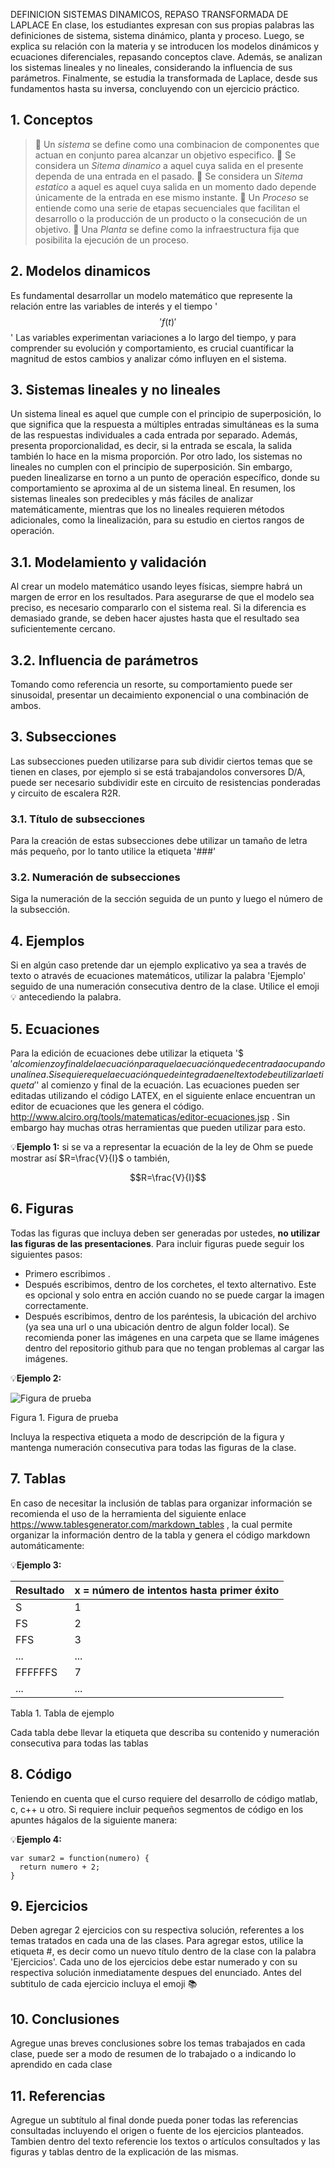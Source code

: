 DEFINICION SISTEMAS DINAMICOS, REPASO TRANSFORMADA DE LAPLACE
En clase, los estudiantes expresan con sus propias palabras las definiciones de sistema, sistema dinámico, planta y proceso. Luego, se explica su relación con la materia y se introducen los modelos dinámicos y ecuaciones diferenciales, repasando conceptos clave. Además, se analizan los sistemas lineales y no lineales, considerando la influencia de sus parámetros. Finalmente, se estudia la transformada de Laplace, desde sus fundamentos hasta su inversa, concluyendo con un ejercicio práctico.
## 1. Conceptos
> 🔑 Un *sistema* se define como una combinacion de componentes que actuan en conjunto parea alcanzar un objetivo especifico.
> 🔑 Se considera un *Sitema dinamico* a aquel cuya salida en el presente dependa de una entrada en el pasado.
> 🔑 Se considera un *Sitema estatico* a aquel es aquel cuya salida en un momento dado depende únicamente de la entrada en ese mismo instante.
> 🔑 Un *Proceso* se entiende como una serie de etapas secuenciales que facilitan el desarrollo o la producción de un producto o la consecución de un objetivo.
> 🔑 Una *Planta* se define como la infraestructura fija que posibilita la ejecución de un proceso.
## 2. Modelos dinamicos
Es fundamental desarrollar un modelo matemático que represente la relación entre las variables de interés y el tiempo 
                                    '$$' f(t)'$$'
Las variables experimentan variaciones a lo largo del tiempo, y para comprender su evolución y comportamiento, es crucial cuantificar la magnitud de estos cambios y analizar cómo influyen en el sistema.
## 3. Sistemas lineales y no lineales
 Un sistema lineal es aquel que cumple con el principio de superposición, lo que significa que la respuesta a múltiples entradas simultáneas es la suma de las respuestas individuales a cada entrada por separado. Además, presenta proporcionalidad, es decir, si la entrada se escala, la salida también lo hace en la misma proporción.
Por otro lado, los sistemas no lineales no cumplen con el principio de superposición. Sin embargo, pueden linealizarse en torno a un punto de operación específico, donde su comportamiento se aproxima al de un sistema lineal.
En resumen, los sistemas lineales son predecibles y más fáciles de analizar matemáticamente, mientras que los no lineales requieren métodos adicionales, como la linealización, para su estudio en ciertos rangos de operación. 
## 3.1. Modelamiento y validación
Al crear un modelo matemático usando leyes físicas, siempre habrá un margen de error en los resultados. Para asegurarse de que el modelo sea preciso, es necesario compararlo con el sistema real. Si la diferencia es demasiado grande, se deben hacer ajustes hasta que el resultado sea suficientemente cercano. 
## 3.2. Influencia de parámetros
Tomando como referencia un resorte, su comportamiento puede ser sinusoidal, presentar un decaimiento exponencial o una combinación de ambos.

## 3. Subsecciones
Las subsecciones pueden utilizarse para sub dividir ciertos temas que se tienen en clases, por ejemplo si se está trabajandolos conversores D/A, puede ser necesario subdividir este en circuito de resistencias ponderadas y circuito de escalera R2R. 
### 3.1. Título de subsecciones
Para la creación de estas subsecciones debe utilizar un tamaño de letra más pequeño, por lo tanto utilice la etiqueta '###' 
### 3.2. Numeración de subsecciones
Siga la numeración de la sección seguida de un punto y luego el número de la subsección.

## 4. Ejemplos
Si en algún caso pretende dar un ejemplo explicativo ya sea a través de texto o através de ecuaciones matemáticos, utilizar la palabra 'Ejemplo' seguido de una numeración consecutiva dentro de la clase. Utilice el emoji 💡 antecediendo la palabra.

## 5. Ecuaciones
Para la edición de ecuaciones debe utilizar la etiqueta '$$' al comienzo y final de la ecuación para que la ecuación quede centrada ocupando una línea. Si se quiere que la ecuación quede integrada en el texto debe utilizar la etiqueta '$' al comienzo y final de la ecuación. Las ecuaciones pueden ser editadas utilizando el código LATEX, en el siguiente enlace encuentran un editor de ecuaciones que les genera el código. http://www.alciro.org/tools/matematicas/editor-ecuaciones.jsp . Sin embargo hay muchas otras herramientas que pueden utilizar para esto.

💡**Ejemplo 1:** si se va a representar la ecuación de la ley de Ohm se puede mostrar así $R=\frac{V}{I}$ o también,

$$R=\frac{V}{I}$$

## 6. Figuras
Todas las figuras que incluya deben ser generadas por ustedes, **no utilizar las figuras de las presentaciones**. Para incluir figuras puede seguir los siguientes pasos:
* Primero escribimos ![]().
* Después escribimos, dentro de los corchetes, el texto alternativo. Este es opcional y solo entra en acción cuando no se puede cargar la imagen correctamente.
* Después escribimos, dentro de los paréntesis, la ubicación del archivo (ya sea una url o una ubicación dentro de algun folder local). Se recomienda poner las imágenes en una carpeta que se llame imágenes dentro del repositorio github para que no tengan problemas al cargar las imágenes.

💡**Ejemplo 2:**

![Figura de prueba](images/plantilla/Captura2.PNG)

Figura 1. Figura de prueba

Incluya la respectiva etiqueta a modo de descripción de la figura y mantenga numeración consecutiva para todas las figuras de la clase.

## 7. Tablas
En caso de necesitar la inclusión de tablas para organizar información se recomienda el uso de la herramienta del siguiente enlace https://www.tablesgenerator.com/markdown_tables , la cual permite organizar la información dentro de la tabla y genera el código markdown automáticamente:

💡**Ejemplo 3:** 

| **Resultado** | **x = número de intentos hasta primer éxito** |
|---------------|-----------------------------------------------|
|       S       |                       1                       |
|       FS      |                       2                       |
|      FFS      |                       3                       |
|      ...      |                      ...                      |
|    FFFFFFS    |                       7                       |
|      ...      |                      ...                      |

Tabla 1. Tabla de ejemplo

Cada tabla debe llevar la etiqueta que describa su contenido y numeración consecutiva para todas las tablas

## 8. Código
Teniendo en cuenta que el curso requiere del desarrollo de código matlab, c, c++ u otro. Si requiere incluir pequeños segmentos de código en los apuntes hágalos de la siguiente manera:

💡**Ejemplo 4:**
```
var sumar2 = function(numero) {
  return numero + 2;
}
```

## 9. Ejercicios
Deben agregar 2 ejercicios con su respectiva solución, referentes a los temas tratados en cada una de las clases. Para agregar estos, utilice la etiqueta #, es decir como un nuevo título dentro de la clase con la palabra 'Ejercicios'. Cada uno de los ejercicios debe estar numerado y con su respectiva solución inmediatamente despues del enunciado. Antes del subtitulo de cada ejercicio incluya el emoji 📚

## 10. Conclusiones
Agregue unas breves conclusiones sobre los temas trabajados en cada clase, puede ser a modo de resumen de lo trabajado o a indicando lo aprendido en cada clase

## 11. Referencias
Agregue un subtítulo al final donde pueda poner todas las referencias consultadas incluyendo el origen o fuente de los ejercicios planteados. Tambien dentro del texto referencie los textos o artículos consultados y las figuras y tablas dentro de la explicación de las mismas.
